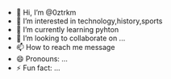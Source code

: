 - 👋 Hi, I’m @0ztrkm
- 👀 I’m interested in technology,history,sports
- 🌱 I’m currently learning pyhton
- 💞️ I’m looking to collaborate on ...
- 📫 How to reach me message
- 😄 Pronouns: ...
- ⚡ Fun fact: ...

<!---
0ztrkm/0ztrkm is a ✨ special ✨ repository because its `README.md` (this file) appears on your GitHub profile.
You can click the Preview link to take a look at your changes.
--->
